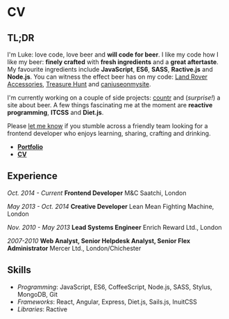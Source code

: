 # CV

## TL;DR

I'm Luke: love code, love beer and **will code for beer**. I like my code how I like my beer: **finely crafted** with **fresh ingredients** and a **great aftertaste**. My favourite ingredients include **JavaScript**, **ES6**, **SASS**, **Ractive.js** and **Node.js**. You can witness the effect beer has on my code: [Land Rover Accessories](https://accessoriesmatcher.landrover.co.uk/), [Treasure Hunt](https://henhunt.divshot.io/) and [caniuseonmysite](http://caniuseonmysite.com/).

I'm currently working on a couple of side projects: [countr](https://github.com/lukehedger/countr) and (*surprise!*) a site about beer. A few things fascinating me at the moment are **reactive programming**, **ITCSS** and **Diet.js**.

Please [let me know](mailto:luke.hedger@gmail.com) if you stumble across a friendly team looking for a frontend developer who enjoys learning, sharing, crafting and drinking.

- **[Portfolio](http://www.level-out.com/)**
- **[CV](cv.md)**

## Experience

*Oct. 2014 - Current*
**Frontend Developer**
M&C Saatchi, London
<!-- Smart, modern websites and applications for clients including Converse, Land Rover, Ikea and Compare the Market. -->

*May 2013 - Oct. 2014*
**Creative Developer**
Lean Mean Fighting Machine, London
<!-- Finely crafted creations for clients like Unilever, Men's Health Forum, Forevermark and Google. -->

*Nov. 2010 - May 2013*
**Lead Systems Engineer**
Enrich Reward Ltd., London
<!-- Conception, design and development of an employee benefits system. -->

*2007-2010*
**Web Analyst, Senior Helpdesk Analyst, Senior Flex Administrator**
Mercer Ltd., London/Chichester

## Skills

- *Programming*: JavaScript, ES6, CoffeeScript, Node.js, SASS, Stylus, MongoDB, Git
- *Frameworks*: React, Angular, Express, Diet.js, Sails.js, InuitCSS
- *Libraries*: Ractive
